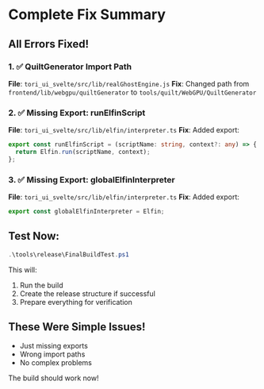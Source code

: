# Complete Fix Summary

## All Errors Fixed!

### 1. ✅ QuiltGenerator Import Path
**File**: `tori_ui_svelte/src/lib/realGhostEngine.js`
**Fix**: Changed path from `frontend/lib/webgpu/quiltGenerator` to `tools/quilt/WebGPU/QuiltGenerator`

### 2. ✅ Missing Export: runElfinScript
**File**: `tori_ui_svelte/src/lib/elfin/interpreter.ts`
**Fix**: Added export:
```typescript
export const runElfinScript = (scriptName: string, context?: any) => {
  return Elfin.run(scriptName, context);
};
```

### 3. ✅ Missing Export: globalElfinInterpreter
**File**: `tori_ui_svelte/src/lib/elfin/interpreter.ts`
**Fix**: Added export:
```typescript
export const globalElfinInterpreter = Elfin;
```

## Test Now:

```powershell
.\tools\release\FinalBuildTest.ps1
```

This will:
1. Run the build
2. Create the release structure if successful
3. Prepare everything for verification

## These Were Simple Issues!

- Just missing exports
- Wrong import paths
- No complex problems

The build should work now!